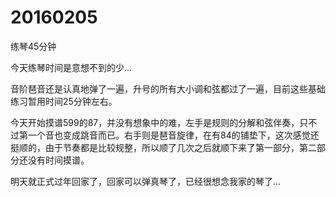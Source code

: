 # 20160205

练琴45分钟

今天练琴时间是意想不到的少...

音阶琶音还是认真地弹了一遍，升号的所有大小调和弦都过了一遍，目前这些基础练习暂用时间25分钟左右。

今天开始摸谱599的87，并没有想象中的难，左手是规则的分解和弦伴奏，只不过第一个音也变成跳音而已。右手则是琶音旋律，在有84的铺垫下，这次感觉还挺顺的，由于节奏都是比较规整，所以顺了几次之后就顺下来了第一部分，第二部分还没有时间摸谱。

明天就正式过年回家了，回家可以弹真琴了，已经很想念我家的琴了...
